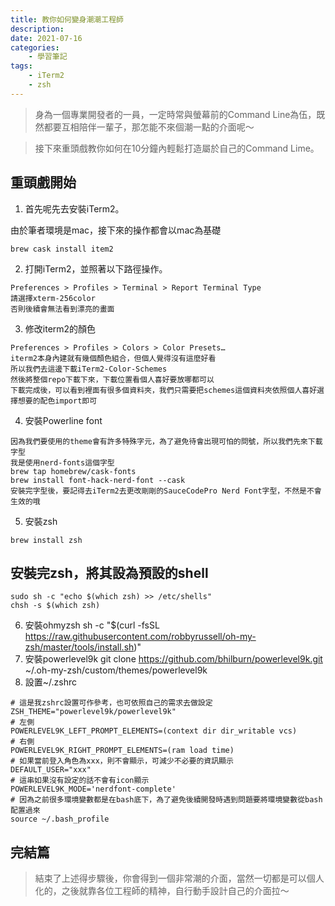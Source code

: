 ```yaml
---
title: 教你如何變身潮潮工程師
description: 
date: 2021-07-16
categories:
    - 學習筆記
tags: 
    - iTerm2
    - zsh
---
```


> 身為一個專業開發者的一員，一定時常與螢幕前的Command Line為伍，既然都要互相陪伴一輩子，那怎能不來個潮一點的介面呢～

> 接下來重頭戲教你如何在10分鐘內輕鬆打造屬於自己的Command Lime。

<!--more-->
## 重頭戲開始
1. 首先呢先去安裝iTerm2。

由於筆者環境是mac，接下來的操作都會以mac為基礎
```
brew cask install item2
```
2. 打開iTerm2，並照著以下路徑操作。
```
Preferences > Profiles > Terminal > Report Terminal Type
請選擇xterm-256color
否則後續會無法看到漂亮的畫面
```
3. 修改iterm2的顏色
```
Preferences > Profiles > Colors > Color Presets…
iterm2本身內建就有幾個顏色組合，但個人覺得沒有這麼好看
所以我們去這邊下載iTerm2-Color-Schemes
然後將整個repo下載下來，下載位置看個人喜好要放哪都可以
下載完成後，可以看到裡面有很多個資料夾，我們只需要把schemes這個資料夾依照個人喜好選擇想要的配色import即可
```
4. 安裝Powerline font
```
因為我們要使用的theme會有許多特殊字元，為了避免待會出現可怕的問號，所以我們先來下載字型
我是使用nerd-fonts這個字型
brew tap homebrew/cask-fonts
brew install font-hack-nerd-font --cask
安裝完字型後，要記得去iTerm2去更改剛剛的SauceCodePro Nerd Font字型，不然是不會生效的哦
```
5. 安裝zsh
```
brew install zsh
```
## 安裝完zsh，將其設為預設的shell
```
sudo sh -c "echo $(which zsh) >> /etc/shells" 
chsh -s $(which zsh)
```
6. 安裝ohmyzsh
sh -c "$(curl -fsSL https://raw.githubusercontent.com/robbyrussell/oh-my-zsh/master/tools/install.sh)"
7. 安裝powerlevel9k
git clone https://github.com/bhilburn/powerlevel9k.git ~/.oh-my-zsh/custom/themes/powerlevel9k
8. 設置~/.zshrc
```
# 這是我zshrc設置可作參考，也可依照自己的需求去做設定
ZSH_THEME="powerlevel9k/powerlevel9k"
# 左側
POWERLEVEL9K_LEFT_PROMPT_ELEMENTS=(context dir dir_writable vcs)
# 右側
POWERLEVEL9K_RIGHT_PROMPT_ELEMENTS=(ram load time)
# 如果當前登入角色為xxx，則不會顯示，可減少不必要的資訊顯示
DEFAULT_USER="xxx"
# 這串如果沒有設定的話不會有icon顯示
POWERLEVEL9K_MODE='nerdfont-complete'
# 因為之前很多環境變數都是在bash底下，為了避免後續開發時遇到問題要將環境變數從bash配置過來
source ~/.bash_profile
```
## 完結篇
> 結束了上述得步驟後，你會得到一個非常潮的介面，當然一切都是可以個人化的，之後就靠各位工程師的精神，自行動手設計自己的介面拉～
